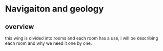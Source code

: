 # Navigaiton and geology
## overview
this wing is divided into rooms and each room has a use, i will be describing each room and why we need it one by one.
### 
